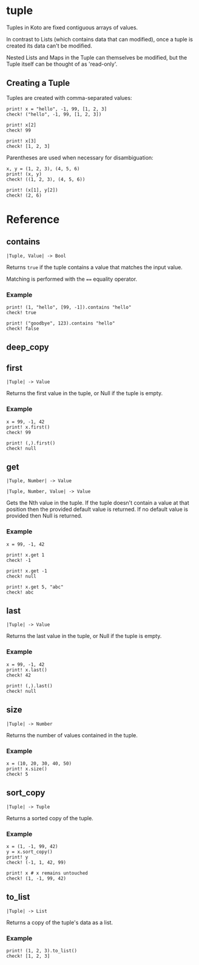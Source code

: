 # tuple

Tuples in Koto are fixed contiguous arrays of values.

In contrast to Lists (which contains data that can modified),
once a tuple is created its data can't be modified.

Nested Lists and Maps in the Tuple can themselves be modified,
but the Tuple itself can be thought of as 'read-only'.

## Creating a Tuple

Tuples are created with comma-separated values:

```koto
print! x = "hello", -1, 99, [1, 2, 3]
check! ("hello", -1, 99, [1, 2, 3])

print! x[2]
check! 99

print! x[3]
check! [1, 2, 3]
```

Parentheses are used when necessary for disambiguation:

```koto
x, y = (1, 2, 3), (4, 5, 6)
print! (x, y)
check! ((1, 2, 3), (4, 5, 6))

print! (x[1], y[2])
check! (2, 6)
```

# Reference

## contains

```kototype
|Tuple, Value| -> Bool
```

Returns `true` if the tuple contains a value that matches the input value.

Matching is performed with the `==` equality operator.

### Example

```koto
print! (1, "hello", [99, -1]).contains "hello"
check! true

print! ("goodbye", 123).contains "hello"
check! false
```

## deep_copy

## first

```kototype
|Tuple| -> Value
```

Returns the first value in the tuple, or Null if the tuple is empty.

### Example

```koto
x = 99, -1, 42
print! x.first()
check! 99

print! (,).first()
check! null
```

## get

```kototype
|Tuple, Number| -> Value
```
```kototype
|Tuple, Number, Value| -> Value
```

Gets the Nth value in the tuple.
If the tuple doesn't contain a value at that position then the provided default
value is returned. If no default value is provided then Null is returned.

### Example

```koto
x = 99, -1, 42

print! x.get 1
check! -1

print! x.get -1
check! null

print! x.get 5, "abc"
check! abc
```

## last

```kototype
|Tuple| -> Value
```

Returns the last value in the tuple, or Null if the tuple is empty.

### Example

```koto
x = 99, -1, 42
print! x.last()
check! 42

print! (,).last()
check! null
```

## size

```kototype
|Tuple| -> Number
```

Returns the number of values contained in the tuple.

### Example

```koto
x = (10, 20, 30, 40, 50)
print! x.size()
check! 5
```

## sort_copy

```kototype
|Tuple| -> Tuple
```

Returns a sorted copy of the tuple.

### Example

```koto
x = (1, -1, 99, 42)
y = x.sort_copy()
print! y
check! (-1, 1, 42, 99)

print! x # x remains untouched
check! (1, -1, 99, 42)
```

## to_list

```kototype
|Tuple| -> List
```

Returns a copy of the tuple's data as a list.

### Example

```koto
print! (1, 2, 3).to_list()
check! [1, 2, 3]
```
